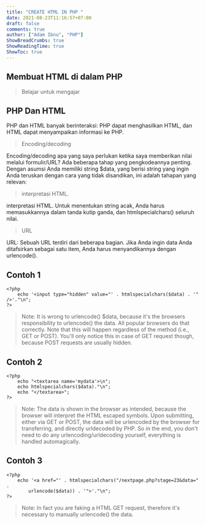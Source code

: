 ```yaml
---
title: "CREATE HTML IN PHP "
date: 2021-08-23T11:16:57+07:00
draft: false
comments: true 
author: ["Adam Ibnu", "PHP"]
ShowBreadCrumbs: true
ShowReadingTime: true
ShowToc: true
---
```


## Membuat HTML di dalam PHP

>Belajar untuk mengajar

## PHP Dan HTML 
PHP dan HTML banyak berinteraksi: PHP dapat menghasilkan HTML, dan HTML dapat menyampaikan informasi ke PHP.
 
>Encoding/decoding

Encoding/decoding apa yang saya perlukan ketika saya memberikan nilai melalui formulir/URL?
Ada beberapa tahap yang pengkodeannya penting. Dengan asumsi Anda memiliki string $data, yang berisi string yang ingin Anda teruskan dengan cara yang tidak disandikan, ini adalah tahapan yang relevan:
>interpretasi HTML.

interpretasi HTML. Untuk menentukan string acak, Anda harus memasukkannya dalam tanda kutip ganda, dan htmlspecialchars() seluruh nilai.
>URL

URL: Sebuah URL terdiri dari beberapa bagian. Jika Anda ingin data Anda ditafsirkan sebagai satu item, Anda harus menyandikannya dengan urlencode().

## Contoh 1
```
<?php
    echo '<input type="hidden" value="' . htmlspecialchars($data) . '" />'."\n";
?>
```
>Note: It is wrong to urlencode() $data, because it's the browsers responsibility to urlencode() the data. All popular browsers do that correctly. Note that this will happen regardless of the method (i.e., GET or POST). You'll only notice this in case of GET request though, because POST requests are usually hidden.

## Contoh 2
```
<?php
    echo "<textarea name='mydata'>\n";
    echo htmlspecialchars($data)."\n";
    echo "</textarea>";
?>
```
>Note: The data is shown in the browser as intended, because the browser will interpret the HTML escaped symbols. Upon submitting, either via GET or POST, the data will be urlencoded by the browser for transferring, and directly urldecoded by PHP. So in the end, you don't need to do any urlencoding/urldecoding yourself, everything is handled automagically.

## Contoh 3

```
<?php
    echo '<a href="' . htmlspecialchars("/nextpage.php?stage=23&data=" .
        urlencode($data)) . '">'."\n";
?>
```
>Note: In fact you are faking a HTML GET request, therefore it's necessary to manually urlencode() the data.

